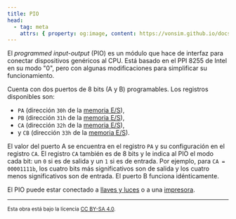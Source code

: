 ```yaml
---
title: PIO
head:
  - tag: meta
    attrs: { property: og:image, content: https://vonsim.github.io/docs/og/io/modules/pio.png }
---
```


El _programmed input-output_ (PIO) es un módulo que hace de interfaz para conectar dispositivos genéricos al CPU. Está basado en el PPI 8255 de Intel en su modo "0", pero con algunas modificaciones para simplificar su funcionamiento.

Cuenta con dos puertos de 8 bits (A y B) programables. Los registros disponibles son:

- `PA` (dirección `30h` de la [memoria E/S](/docs/io/modules/)),
- `PB` (dirección `31h` de la [memoria E/S](/docs/io/modules/)),
- `CA` (dirección `32h` de la [memoria E/S](/docs/io/modules/)),
- y `CB` (dirección `33h` de la [memoria E/S](/docs/io/modules/)).

El valor del puerto A se encuentra en el registro `PA` y su configuración en el registro `CA`. El registro `CA` también es de 8 bits y le indica al PIO el modo cada bit: un `0` si es de salida y un `1` si es de entrada. Por ejemplo, para `CA = 00001111b`, los cuatro bits más significativos son de salida y los cuatro menos significativos son de entrada. El puerto B funciona idénticamente.

El PIO puede estar conectado a [llaves y luces](/docs/io/devices/switches-and-leds/) o a una [impresora](/docs/io/devices/printer/).

---

<small>Esta obra está bajo la licencia <a target="_blank" rel="license noopener noreferrer" href="http://creativecommons.org/licenses/by-sa/4.0/">CC BY-SA 4.0</a>.</small>
